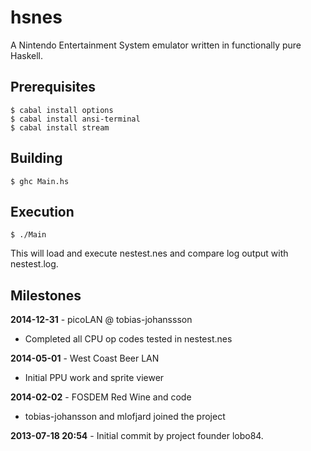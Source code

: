 hsnes
=====

A Nintendo Entertainment System emulator written in functionally pure Haskell.

Prerequisites
---
```
$ cabal install options
$ cabal install ansi-terminal
$ cabal install stream
```

Building
--------
```
$ ghc Main.hs
```

Execution
---------
```
$ ./Main
```
This will load and execute nestest.nes and compare log output with nestest.log.


Milestones
----------

**2014-12-31** - picoLAN @ tobias-johanssson
  * Completed all CPU op codes tested in nestest.nes

**2014-05-01** - West Coast Beer LAN
  * Initial PPU work and sprite viewer

**2014-02-02** - FOSDEM Red Wine and code
  * tobias-johansson and mlofjard joined the project

**2013-07-18 20:54** - Initial commit by project founder lobo84.

